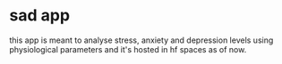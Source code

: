 # sad app

this app is meant to analyse stress, anxiety and depression levels using physiological parameters and it's hosted in hf spaces as of now.
